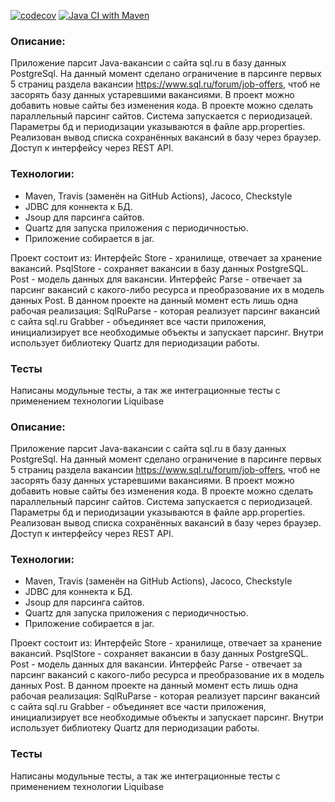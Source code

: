[![codecov](https://codecov.io/gh/Temzor/tracker_webapp/branch/master/graph/badge.svg?token=yehN6sL6mU)](https://codecov.io/gh/Temzor/tracker_webapp)
[![Java CI with Maven](https://github.com/Temzor/tracker_webapp/actions/workflows/maven.yml/badge.svg)](https://github.com/Temzor/job4j_grabber/actions/workflows/maven.yml)

### Описание:
Приложение парсит Java-вакансии с сайта sql.ru в базу данных PostgreSql.
На данный момент сделано ограничение в парсинге первых 5 страниц раздела вакансии https://www.sql.ru/forum/job-offers, чтоб не засорять базу данных устаревшими вакансиями.
В проект можно добавить новые сайты без изменения кода.
В проекте можно сделать параллельный парсинг сайтов.
Система запускается с периодизацей. Параметры бд и периодизации указываются в файле app.properties.
Реализован вывод списка сохранённых вакансий в базу через браузер.
Доступ к интерфейсу через REST API.

### Технологии:
* Maven, Travis (заменён на GitHub Actions), Jacoco, Checkstyle
* JDBC для коннекта к БД.
* Jsoup для парсинга сайтов.
* Quartz для запуска приложения с периодичностью.
* Приложение собирается в jar.

Проект состоит из:
Интерфейс Store - хранилище, отвечает за хранение вакансий.
PsqlStore -  сохраняет вакансии в базу данных PostgreSQL.
Post - модель данных для вакансии.
Интерфейс Parse - отвечает за парсинг вакансий с какого-либо ресурса и преобразование их в модель данных Post.
В данном проекте на данный момент есть лишь одна рабочая реализация: SqlRuParse - которая реализует парсинг вакансий с сайта sql.ru
Grabber  - объединяет все части приложения, инициализирует все необходимые объекты и запускает парсинг.
Внутри использует библиотеку Quartz для периодизации работы.

### Тесты
Написаны модульные тесты, а так же интеграционные тесты с применением технологии Liquibase

### Описание:
Приложение парсит Java-вакансии с сайта sql.ru в базу данных PostgreSql.
На данный момент сделано ограничение в парсинге первых 5 страниц раздела вакансии https://www.sql.ru/forum/job-offers, чтоб не засорять базу данных устаревшими вакансиями.
В проект можно добавить новые сайты без изменения кода.
В проекте можно сделать параллельный парсинг сайтов.
Система запускается с периодизацей. Параметры бд и периодизации указываются в файле app.properties.
Реализован вывод списка сохранённых вакансий в базу через браузер.
Доступ к интерфейсу через REST API.

### Технологии:
* Maven, Travis (заменён на GitHub Actions), Jacoco, Checkstyle
* JDBC для коннекта к БД.
* Jsoup для парсинга сайтов.
* Quartz для запуска приложения с периодичностью.
* Приложение собирается в jar.
 
Проект состоит из:
Интерфейс Store - хранилище, отвечает за хранение вакансий. 
PsqlStore -  сохраняет вакансии в базу данных PostgreSQL. 
Post - модель данных для вакансии.
Интерфейс Parse - отвечает за парсинг вакансий с какого-либо ресурса и преобразование их в модель данных Post. 
В данном проекте на данный момент есть лишь одна рабочая реализация: SqlRuParse - которая реализует парсинг вакансий с сайта sql.ru
Grabber  - объединяет все части приложения, инициализирует все необходимые объекты и запускает парсинг. 
Внутри использует библиотеку Quartz для периодизации работы.

### Тесты
Написаны модульные тесты, а так же интеграционные тесты с применением технологии Liquibase
